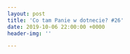 ```yaml
---
layout: post
title: 'Co tam Panie w dotnecie? #26'
date: 2019-10-06 22:00:00 +0000
header-img: ''

---
```


